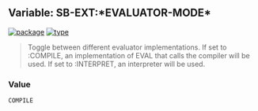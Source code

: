 ## Variable: SB-EXT:\*EVALUATOR-MODE\*
[![package](https://img.shields.io/badge/Package-SB--EXT-5f9ea0.svg?style=social&colorA=999999)](../) [![type](https://img.shields.io/badge/Type-Variable-5f9ea0.svg?style=social&colorA=999999)](../#variable) 

> Toggle between different evaluator implementations. If set to :COMPILE,
> an implementation of EVAL that calls the compiler will be used. If set
> to :INTERPRET, an interpreter will be used.

### Value
```
COMPILE
```
